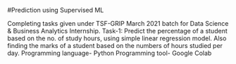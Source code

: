 #Prediction using Supervised ML

Completing tasks given under TSF-GRIP March 2021 batch for Data Science &amp; Business Analytics Internship. 
Task-1: Predict the percentage of a student based on the no. of study hours, using simple linear regression model. Also finding the marks of a student based on the numbers of hours studied per day. 
Programming language- Python
Programming tool- Google Colab
